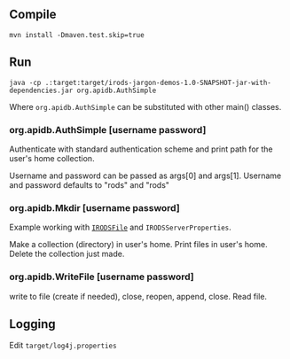 

## Compile

    mvn install -Dmaven.test.skip=true


## Run

    java -cp .:target:target/irods-jargon-demos-1.0-SNAPSHOT-jar-with-dependencies.jar org.apidb.AuthSimple

Where `org.apidb.AuthSimple` can be substituted with other main() classes.

### org.apidb.AuthSimple [username password]

Authenticate with standard authentication scheme and print path for the
user's home collection.

Username and password can be passed as args[0] and args[1].
Username and password defaults to "rods" and "rods"

### org.apidb.Mkdir [username password]

Example working with
[`IRODSFile`](https://github.com/DICE-UNC/jargon/blob/master/jargon-core/src/main/java/org/irods/jargon/core/pub/io/IRODSFile.java)
and `IRODSServerProperties`.



Make a collection (directory) in user's home. Print files in user's
home. Delete the collection just made.

### org.apidb.WriteFile [username password]

write to file (create if needed), close, reopen, append, close. Read file.

## Logging

Edit `target/log4j.properties`

